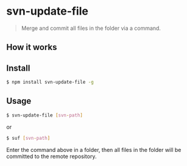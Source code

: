 # svn-update-file

> Merge and commit all files in the folder via a command.

## How it works

## Install

```bash
$ npm install svn-update-file -g
```

## Usage

```bash
$ svn-update-file [svn-path]
```
or
```bash
$ suf [svn-path]
```

Enter the command above in a folder, then all files in the folder will be committed to the remote  repository.